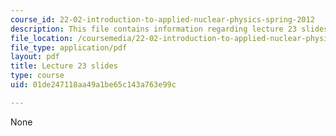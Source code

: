 ```yaml
---
course_id: 22-02-introduction-to-applied-nuclear-physics-spring-2012
description: This file contains information regarding lecture 23 slides
file_location: /coursemedia/22-02-introduction-to-applied-nuclear-physics-spring-2012/01de247118aa49a1be65c143a763e99c_MIT22_02S12_lec23.pdf
file_type: application/pdf
layout: pdf
title: Lecture 23 slides
type: course
uid: 01de247118aa49a1be65c143a763e99c

---
```

None